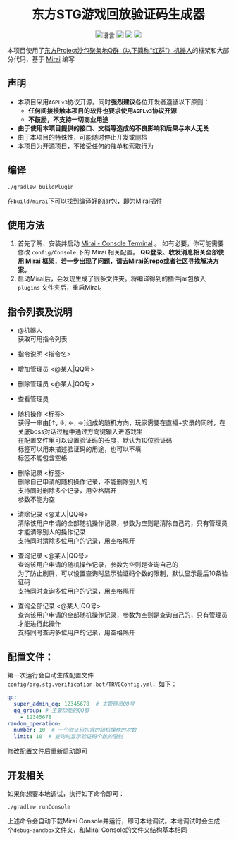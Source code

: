 <div align="center">

# 东方STG游戏回放验证码生成器

![](https://img.shields.io/github/languages/top/365daysdreamer/Touhou-replay-verification-code-generator-qqbot "语言")
[![](https://img.shields.io/github/actions/workflow/status/365daysdreamer/Touhou-replay-verification-code-generator-qqbot/build.yml?branch=main)](https://github.com/365daysdreamer/Touhou-replay-verification-code-generator-qqbot/actions/workflows/build.yml "代码分析")
[![](https://img.shields.io/github/contributors/365daysdreamer/Touhou-replay-verification-code-generator-qqbot)](https://github.com/365daysdreamer/Touhou-replay-verification-code-generator-qqbot/graphs/contributors "贡献者")
[![](https://img.shields.io/github/license/365daysdreamer/Touhou-replay-verification-code-generator-qqbot)](https://github.com/365daysdreamer/Touhou-replay-verification-code-generator-qqbot/blob/main/LICENSE "许可协议")
</div>

本项目使用了[东方Project沙包聚集地Q群（以下简称“红群”）机器人](https://github.com/CuteReimu/tfcc-bot-mirai-console)的框架和大部分代码，基于 [Mirai](https://github.com/mamoe/mirai) 编写

## 声明

* 本项目采用`AGPLv3`协议开源。同时**强烈建议**各位开发者遵循以下原则：
    * **任何间接接触本项目的软件也要求使用`AGPLv3`协议开源**
    * **不鼓励，不支持一切商业用途**
* **由于使用本项目提供的接口、文档等造成的不良影响和后果与本人无关**
* 由于本项目的特殊性，可能随时停止开发或删档
* 本项目为开源项目，不接受任何的催单和索取行为

## 编译

```shell
./gradlew buildPlugin
```

在`build/mirai`下可以找到编译好的jar包，即为Mirai插件

## 使用方法

1. 首先了解、安装并启动 [Mirai - Console Terminal](https://github.com/mamoe/mirai/blob/dev/docs/ConsoleTerminal.md) 。
   如有必要，你可能需要修改 `config/Console` 下的 Mirai 相关配置。
   **QQ登录、收发消息相关全部使用 Mirai 框架，若一步出现了问题，请去Mirai的repo或者社区寻找解决方案。**
2. 启动Mirai后，会发现生成了很多文件夹。将编译得到的插件jar包放入 `plugins` 文件夹后，重启Mirai。

## 指令列表及说明

- @机器人<br>
  获取可用指令列表

- 指令说明 <指令名>

- 增加管理员 <@某人|QQ号>

- 删除管理员 <@某人|QQ号>

- 查看管理员

- 随机操作 <标签><br>
  获得一串由[↑, ↓, ←, →]组成的随机方向，玩家需要在直播+实录的同时，在关底boss对话过程中通过方向键输入进游戏里<br>
  在配置文件里可以设置验证码的长度，默认为10位验证码<br>
  标签可以用来描述验证码的用途，也可以不填<br>
  标签不能包含空格

- 删除记录 <标签><br>
  删除自己申请的随机操作记录，不能删除别人的<br>
  支持同时删除多个记录，用空格隔开<br>
  参数不能为空

- 清除记录 <@某人|QQ号><br>
  清除该用户申请的全部随机操作记录，参数为空则是清除自己的，只有管理员才能清除别人的操作记录<br>
  支持同时清除多位用户的记录，用空格隔开

- 查询记录 <@某人|QQ号><br>
  查询该用户申请的随机操作记录，参数为空则是查询自己的<br>
  为了防止刷屏，可以设置查询时显示验证码个数的限制，默认显示最后10条验证码<br>
  支持同时查询多位用户的记录，用空格隔开

- 查询全部记录 <@某人|QQ号><br>
  查询该用户申请的全部随机操作记录，参数为空则是查询自己的，只有管理员才能进行此操作<br>
  支持同时查询多位用户的记录，用空格隔开

## 配置文件：

第一次运行会自动生成配置文件`config/org.stg.verification.bot/TRVGConfig.yml`，如下：

```yaml
qq:
  super_admin_qq: 12345678  # 主管理员QQ号
  qq_group: # 主要功能的QQ群
    - 12345678
random_operation:
  number: 10  # 一个验证码包含的随机操作的次数
  limit: 10  # 查询时显示验证码个数的限制
```

修改配置文件后重新启动即可

## 开发相关

如果你想要本地调试，执行如下命令即可：

```shell
./gradlew runConsole
```

上述命令会自动下载Mirai Console并运行，即可本地调试。本地调试时会生成一个`debug-sandbox`文件夹，和Mirai Console的文件夹结构基本相同
